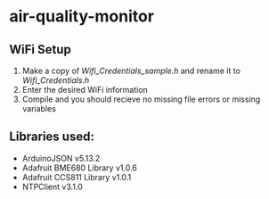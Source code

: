 # air-quality-monitor

## WiFi Setup

1. Make a copy of *Wifi_Credentials_sample.h* and rename it to *Wifi_Credentials.h*
2. Enter the desired WiFi information
3. Compile and you should recieve no missing file errors or missing variables

## Libraries used:

* ArduinoJSON v5.13.2
* Adafruit BME680 Library v1.0.6
* Adafruit CCS811 Library v1.0.1
* NTPClient v3.1.0